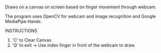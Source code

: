 Draws on a canvas on screen based on finger movement through webcam.

The program uses OpenCV for webcam and image recognition and Google MediaPipe Hands.

INSTRUCTIONS
1) 'C' to Clear Canvas
2) 'Q' to exit
-> Use index finger in front of the webcam to draw.

